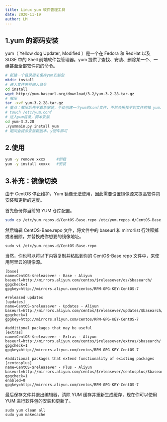 ```yaml
---
title: Linux yum 软件管理工具
date: 2020-11-19
author: LM
---
```


## 1.yum 的源码安装

yum（ Yellow dog Updater, Modified ）是一个在 Fedora 和 RedHat 以及 SUSE 中的 Shell 前端软件包管理器。yum 提供了查找、安装、删除某一个、一组甚至全部软件包的命令。

```bash
# 新建一个目录用来保存yum安装包 
mkdir install
# 进入文件夹并输入命令
cd install
wget http://yum.baseurl.org/download/3.2/yum-3.2.28.tar.gz
# 解压
tar -xvf yum-3.2.28.tar.gz
# 重点：解压后先不着急安装，手动创建一个yum的conf文件，不然会报找不到文件的错 yum.cli:Config Error: Error accessing file for config file:///etc/
# touch /etc/yum.conf
# 进入yum目录，脚本安装
cd yum-3.2.28
./yummain.py install yum
# 期间会提示安装新版本，y回车即可
```

## 2.使用

```bash
yum -y remove xxxx     #卸载
yum -y install xxxxx   #安装
```

## 3.补充：镜像切换

由于 CentOS 停止维护，Yum 镜像无法使用，因此需要设置镜像源来提高软件包安装和更新的速度。

首先备份你当前的 YUM 仓库配置。

```sh
sudo cp /etc/yum.repos.d/CentOS-Base.repo /etc/yum.repos.d/CentOS-Base.repo.backup
```

然后编辑 CentOS-Base.repo 文件，将文件中的 baseurl 和 mirrorlist 行注释掉或者删除，并替换成你想要的镜像地址。

```shell
sudo vi /etc/yum.repos.d/CentOS-Base.repo
```

当然，你也可以将以下内容复制并粘贴到你的 CentOS-Base.repo 文件中，来使用阿里云的镜像源。

```
[base]
name=CentOS-$releasever - Base - Aliyun
baseurl=http://mirrors.aliyun.com/centos/$releasever/os/$basearch/
gpgcheck=1
gpgkey=http://mirrors.aliyun.com/centos/RPM-GPG-KEY-CentOS-7
 
#released updates 
[updates]
name=CentOS-$releasever - Updates - Aliyun
baseurl=http://mirrors.aliyun.com/centos/$releasever/updates/$basearch/
gpgcheck=1
gpgkey=http://mirrors.aliyun.com/centos/RPM-GPG-KEY-CentOS-7
 
#additional packages that may be useful
[extras]
name=CentOS-$releasever - Extras - Aliyun
baseurl=http://mirrors.aliyun.com/centos/$releasever/extras/$basearch/
gpgcheck=1
gpgkey=http://mirrors.aliyun.com/centos/RPM-GPG-KEY-CentOS-7
 
#additional packages that extend functionality of existing packages
[centosplus]
name=CentOS-$releasever - Plus - Aliyun
baseurl=http://mirrors.aliyun.com/centos/$releasever/centosplus/$basearch/
gpgcheck=1
enabled=0
gpgkey=http://mirrors.aliyun.com/centos/RPM-GPG-KEY-CentOS-7
```

最后保存文件并退出编辑器，清除 YUM 缓存并重新生成缓存，现在你可以使用 YUM 进行软件包的安装和更新了。

```shell
sudo yum clean all
sudo yum makecache
```